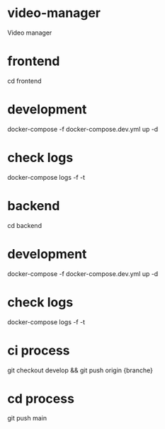 # video-manager
Video manager

# frontend
cd frontend

# development
docker-compose -f docker-compose.dev.yml up -d 

# check logs
docker-compose logs -f -t

# backend
cd backend

# development
docker-compose -f docker-compose.dev.yml up -d 

# check logs
docker-compose logs -f -t

# ci process
git checkout develop && git push origin {branche}

# cd process
git push main
